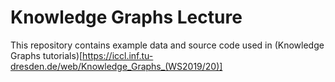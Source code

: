 # Knowledge Graphs Lecture

This repository contains example data and source code used in (Knowledge Graphs tutorials)[https://iccl.inf.tu-dresden.de/web/Knowledge_Graphs_(WS2019/20)]


